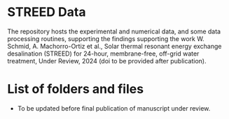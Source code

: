 # STREED Data
The repository hosts the experimental and numerical data, and some data processing routines, supporting the findings supporting the work W. Schmid, A. Machorro-Ortiz et al., Solar thermal resonant energy exchange desalination (STREED) for 24-hour, membrane-free, off-grid water treatment, Under Review, 2024 (doi to be provided after publication).

# List of folders and files
- To be updated before final publication of manuscript under review.
